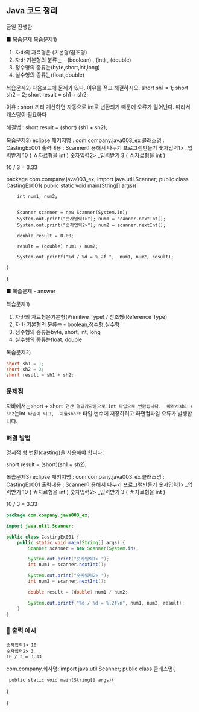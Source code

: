 ## Java 코드 정리

금일 진행한 




■ 복습문제
복습문제1) 
1. 자바의 자료형은 (기본형/참조형)
2. 자바 기본형의 분류는 - (boolean) ,  (int)  , (double)
3. 정수형의 종류는(byte,short,int,long)    
4. 실수형의 종류는(float,double)    


복습문제2)  다음코드에 문제가 있다. 이유를 적고 해결하시오.
short sh1 = 1;
short sh2 = 2;
short result = sh1 + sh2;  

이유 : short 끼리 계산하면 자동으로 int로 변환되기 때문에 오류가 일어난다. 따라서 캐스팅이 필요하다

해결법 : short result = (short) (sh1 + sh2);


복습문제3)  eclipse
패키지명 : com.company.java003_ex
클래스명 : CastingEx001
출력내용 :  Scanner이용해서 나누기 프로그램만들기 
   숫자입력1>  _입력받기  10   ( ☆자료형을 int )
   숫자입력2>  _입력받기  3     ( ☆자료형을 int )              
   
   10 / 3 = 3.33

package com.company.java003_ex;
import java.util.Scanner;
public class CastingEx001{
    public static void main(String[] args){

        int num1, num2;


        Scanner scanner = new Scanner(System.in);
        System.out.print("숫자입력1>"); num1 = scanner.nextInt();
        System.out.print("숫자입력2>"); num2 = scanner.nextInt();

        double result = 0.00;
        		
        result = (double) num1 / num2;

        System.out.printf("%d / %d = %.2f ",  num1, num2, result);
         
    }

}
 



■ 복습문제 -  answer

복습문제1)
1. 자바의 자료형은기본형(Primitive Type) / 참조형(Reference Type)  
2. 자바 기본형의 분류는 - boolean,정수형,실수형  
3. 정수형의 종류는byte, short, int, long  
4. 실수형의 종류는float, double


복습문제2)
```java
short sh1 = 1;
short sh2 = 2;
short result = sh1 + sh2;
```

###  문제점
자바에서는short + short` 연산 결과가자동으로 int 타입으로 변환됩니다. 
따라서sh1 + sh2`는int` 타입이 되고, 
이를short` 타입 변수에 저장하려고 하면컴파일 오류가 발생합니다.

###   해결 방법
명시적 형 변환(casting)을 사용해야 합니다:

short result = (short)(sh1 + sh2);
 

복습문제3)  eclipse
패키지명 : com.company.java003_ex
클래스명 : CastingEx001
출력내용 :  Scanner이용해서 나누기 프로그램만들기 
   숫자입력1>  _입력받기  10   ( ☆자료형을 int )
   숫자입력2>  _입력받기  3     ( ☆자료형을 int )              
   
   10 / 3 = 3.33

```java
package com.company.java003_ex;

import java.util.Scanner;

public class CastingEx001 {
    public static void main(String[] args) {
        Scanner scanner = new Scanner(System.in);

        System.out.print("숫자입력1> ");
        int num1 = scanner.nextInt();

        System.out.print("숫자입력2> ");
        int num2 = scanner.nextInt();

        double result = (double) num1 / num2;

        System.out.printf("%d / %d = %.2f\n", num1, num2, result);
    }
}
```

### 🧾 출력 예시
```
숫자입력1> 10  
숫자입력2> 3  
10 / 3 = 3.33
```
 

 com.company.회사명;
 import java.util.Scanner;
 public class 클래스명{

     public static void main(String[] args){
        

 }



 }